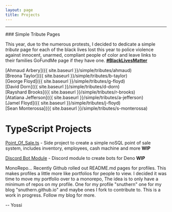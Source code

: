 ```yaml
---
layout: page
title: Projects
---
```

<hr />
<p></p>
### Simple Tribute Pages
  
This year, due to the numerous protests, I decided to dedicate a simple *tribute* page for each of the black lives lost this year to police violence against innocent, unarmed, compliant people of color and leave links to their families GoFundMe page if they have one. [**#BlackLivesMatter**](https://twitter.com/search?q=%23BlackLivesMatter)  

[Ahmaud Arbery]({{ site.baseurl }}/simple/tributes/ahmaud)  
[Breona Taylor]({{ site.baseurl }}/simple/tributes/b-taylor)  
[George Floyd]({{ site.baseurl }}/simple/tributes/g-floyd)  
[David Dorn]({{ site.baseurl }}/simple/tributes/d-dorn)  
[Rayshard Brooks]({{ site.baseurl }}/simple/tributes/r-brooks)  
[Atatiana Jefferson]({{ site.baseurl }}/simple/tributes/a-jefferson)  
[Jamel Floyd]({{ site.baseurl }}/simple/tributes/j-floyd)  
[Sean Monterossa]({{ site.baseurl }}/simple/tributes/s-monterossa)   
  
# TypeScript Projects  
  
[Point_Of_Sale.ts](https://github.com/snuthern/snuthern/tree/master/Point_Of_Sale.ts) - Side project to create a simple noSQL point of sale system, includes inventory, employees, cash machine and more **WIP**  
  
[Discord Bot Module](https://github.com/tsdiscord/discordts) - Discord module to create bots for Deno **WIP**  
  
MonoRepo... Recently Github rolled out README.md pages for profiles. This makes profiles a little more like portfolios for people to view. I decided it was time to move my portfolio over to a monorepo, The idea is to only have a minimum of repos on my profile. One for my profile "snuthern" one for my blog "snuthern.github.io" and maybe ones I fork to contribute to. This is a work in progress. Follow my blog for more.  
  
-- Yossi